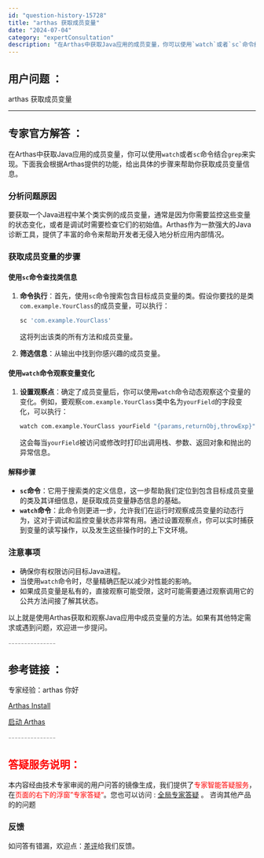 ```yaml
---
id: "question-history-15728"
title: "arthas 获取成员变量"
date: "2024-07-04"
category: "expertConsultation"
description: "在Arthas中获取Java应用的成员变量，你可以使用`watch`或者`sc`命令结合`grep`来实现。下面我会根据Arthas提供的功能，给出具体的步骤来帮助你获取成员变量信息。### 分析问题原因要获取一个Java进程中某个类实例的成员变量，通常是因为你需要监控这些变量的状态变化，或者是调试"
---
```


## 用户问题 ：

arthas 获取成员变量

---

## 专家官方解答 ：

在Arthas中获取Java应用的成员变量，你可以使用`watch`或者`sc`命令结合`grep`来实现。下面我会根据Arthas提供的功能，给出具体的步骤来帮助你获取成员变量信息。

### 分析问题原因

要获取一个Java进程中某个类实例的成员变量，通常是因为你需要监控这些变量的状态变化，或者是调试时需要检查它们的初始值。Arthas作为一款强大的Java诊断工具，提供了丰富的命令来帮助开发者无侵入地分析应用内部情况。

### 获取成员变量的步骤

#### 使用`sc`命令查找类信息

1. **命令执行**：首先，使用`sc`命令搜索包含目标成员变量的类。假设你要找的是类`com.example.YourClass`的成员变量，可以执行：

   ```bash
   sc 'com.example.YourClass'
   ```

   这将列出该类的所有方法和成员变量。

2. **筛选信息**：从输出中找到你感兴趣的成员变量。

#### 使用`watch`命令观察变量变化

1. **设置观察点**：确定了成员变量后，你可以使用`watch`命令动态观察这个变量的变化。例如，要观察`com.example.YourClass`类中名为`yourField`的字段变化，可以执行：
   ```bash
   watch com.example.YourClass yourField "{params,returnObj,throwExp}"
   ```
   这会每当`yourField`被访问或修改时打印出调用栈、参数、返回对象和抛出的异常信息。

#### 解释步骤

- **`sc`命令**：它用于搜索类的定义信息，这一步帮助我们定位到包含目标成员变量的类及其详细信息，是获取成员变量静态信息的基础。
- **`watch`命令**：此命令则更进一步，允许我们在运行时观察成员变量的动态行为，这对于调试和监控变量状态非常有用。通过设置观察点，你可以实时捕获到变量的读写操作，以及发生这些操作时的上下文环境。

### 注意事项

- 确保你有权限访问目标Java进程。
- 当使用`watch`命令时，尽量精确匹配以减少对性能的影响。
- 如果成员变量是私有的，直接观察可能受限，这时可能需要通过观察调用它的公共方法间接了解其状态。

以上就是使用Arthas获取和观察Java应用中成员变量的方法。如果有其他特定需求或遇到问题，欢迎进一步提问。

<font color="#949494">---------------</font>

## 参考链接 ：

专家经验：arthas 你好

[Arthas Install](../install-detail.md)

[启动 Arthas](../start-arthas.md)

<font color="#949494">---------------</font>

## <font color="#FF0000">答疑服务说明：</font>

本内容经由技术专家审阅的用户问答的镜像生成，我们提供了<font color="#FF0000">专家智能答疑服务</font>，在<font color="#FF0000">页面的右下的浮窗”专家答疑“</font>。您也可以访问 : [全局专家答疑](https://answer.opensource.alibaba.com/docs/intro) 。 咨询其他产品的的问题

### 反馈

如问答有错漏，欢迎点：[差评](https://ai.nacos.io/user/feedbackByEnhancerGradePOJOID?enhancerGradePOJOId=16088)给我们反馈。
